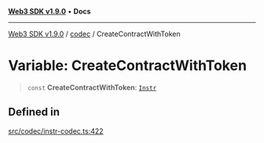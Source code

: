 [**Web3 SDK v1.9.0**](../../../README.md) • **Docs**

***

[Web3 SDK v1.9.0](../../../globals.md) / [codec](../README.md) / CreateContractWithToken

# Variable: CreateContractWithToken

> `const` **CreateContractWithToken**: [`Instr`](../type-aliases/Instr.md)

## Defined in

[src/codec/instr-codec.ts:422](https://github.com/Mystic-Nayy/alephium-web3/blob/ee41f5e0e7d7fb0b155fe62f05b2ac03772895ca/packages/web3/src/codec/instr-codec.ts#L422)

